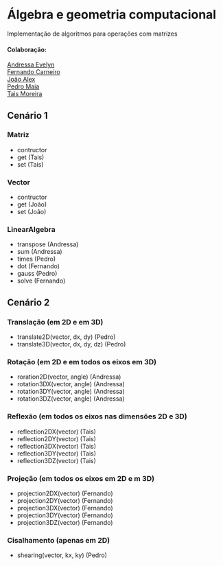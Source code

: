 # Álgebra e geometria computacional

Implementação de algoritmos para operações com matrizes

#### Colaboração: 
[Andressa Evelyn](https://github.com/Andressa-Evelyn)<br>
[Fernando Carneiro](https://github.com/fernandoeqc)<br>
[João Alex](https://github.com/Joao-ava)<br>
[Pedro Maia](https://github.com/UltiMaia)<br>
[Tais Moreira](https://github.com/taismoreira2023)<br>

## Cenário 1
### Matriz
- contructor
- get (Tais)
- set (Tais)

### Vector
- contructor
- get (João)
- set (João)

### LinearAlgebra
- transpose (Andressa)
- sum (Andressa)
- times (Pedro)
- dot (Fernando)
- gauss (Pedro)
- solve (Fernando)


## Cenário 2
### Translação (em 2D e em 3D)
- translate2D(vector, dx, dy) (Pedro)
- translate3D(vector, dx, dy, dz) (Pedro)
### Rotação (em 2D e em todos os eixos em 3D)
- roration2D(vector, angle) (Andressa)
- rotation3DX(vector, angle) (Andressa)
- rotation3DY(vector, angle) (Andressa)
- rotation3DZ(vector, angle) (Andressa)
### Reflexão (em todos os eixos nas dimensões 2D e 3D)
- reflection2DX(vector) (Tais)
- reflection2DY(vector) (Tais)
- reflection3DX(vector) (Tais)
- reflection3DY(vector) (Tais)
- reflection3DZ(vector) (Tais)
### Projeção (em todos os eixos em 2D e m 3D)
- projection2DX(vector) (Fernando)
- projection2DY(vector) (Fernando)
- projection3DX(vector) (Fernando)
- projection3DY(vector) (Fernando)
- projection3DZ(vector) (Fernando)
### Cisalhamento (apenas em 2D)
- shearing(vector, kx, ky) (Pedro)
